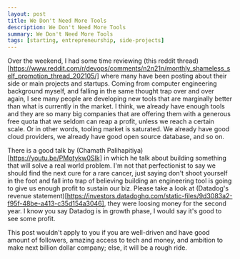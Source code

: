 ```yaml
---
layout: post
title: We Don't Need More Tools
description: We Don't Need More Tools
summary: We Don't Need More Tools
tags: [starting, entrepreneurship, side-projects]
---
```


Over the weekend, I had some time reviewing (this reddit thread)[https://www.reddit.com/r/devops/comments/n2n21n/monthly_shameless_self_promotion_thread_202105/] where many
have been posting about their side or main projects and startups. Coming from computer engineering background myself, and falling in the same thought trap over and over again,
I see many people are developing new tools that are marginally better than what is currently in the market. I think, we already have enough tools and they are so many big
companies that are offering them with a generous free quota that we seldom can reap a profit, unless we reach a certain scale. Or in other words, tooling market is saturated.
We already have good cloud providers, we already have good open source database, and so on.

There is a good talk by (Chamath Palihapitiya)[https://youtu.be/PMotykw0SIk] in which he talk about building something that will solve a real world problem. I'm not that
perfectionist to say we should find the next cure for a rare cancer, just saying don't shoot yourself in the foot and fall into trap of believing building an engineering tool
is going to give us enough profit to sustain our biz. Please take a look at (Datadog's revenue statement)[https://investors.datadoghq.com/static-files/9d3083a2-f95f-48be-a413-c35d154a3046],
they were loosing money for the second year. I know you say Datadog is in growth phase, I would say it's good to see some profit.

This post wouldn't apply to you if you are well-driven and have good amount of followers, amazing access to tech and money, and ambition to make next billion dollar company; else,
it will be a rough ride.
